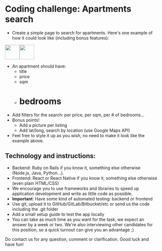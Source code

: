 # Coding challenge: Apartments search
* Create a simple page to search for apartments. Here's one example of how it could look like (including bonus features):

<div style='display: flex; flex: 1; align-items: flex-start;'>
  <img src="https://user-images.githubusercontent.com/636075/70719197-d08fc300-1cf1-11ea-9b7c-c767f8d30abd.png" width="48">
  <img src="https://user-images.githubusercontent.com/636075/70719199-d1285980-1cf1-11ea-9377-9849bb7388ef.png" width="48">
</div>

* An apartment should have:
  - title
  - price
  - sqm
  - # bedrooms
* Add filters for the search: per price, per sqm, per # of bedrooms… 
* Bonus points!
  * Add a picture per listing
  * Add lat/long, search by location (use Google Maps API)
* Feel free to style it up as you wish, no need to make it look like the example above.

## Technology and instructions:
* Backend: Ruby on Rails if you know it, something else otherwise (Node.js, Java, Python…). 
* Frontend: React or React Native if you know it, something else otherwise (even plain HTML/CSS) 
* We encourage you to use frameworks and libraries to speed up application development and write as little code as possible.
* **Important**: Have some kind of automated testing: backend or frontend
* Use git, upload it to GitHub/GitLab/Bitbucket/etc or send us the code including the .git folder
* Add a small setup guide to test the app locally
* You can take as much time as you want for the task, we expect an answer by a week or two. We're also interviewing other candidates for this position, so a quick turnout can give you an advantage ;)

Do contact us for any question, comment or clarification. Good luck and have fun!
